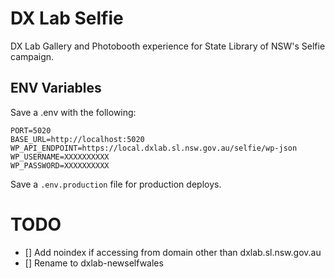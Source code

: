 # DX Lab Selfie

DX Lab Gallery and Photobooth experience for State Library of NSW's Selfie campaign.

## ENV Variables

Save a .env with the following:

```
PORT=5020
BASE_URL=http://localhost:5020
WP_API_ENDPOINT=https://local.dxlab.sl.nsw.gov.au/selfie/wp-json
WP_USERNAME=XXXXXXXXXX
WP_PASSWORD=XXXXXXXXXX
```

Save a `.env.production` file for production deploys.

# TODO

* [] Add noindex if accessing from domain other than dxlab.sl.nsw.gov.au
* [] Rename to dxlab-newselfwales
